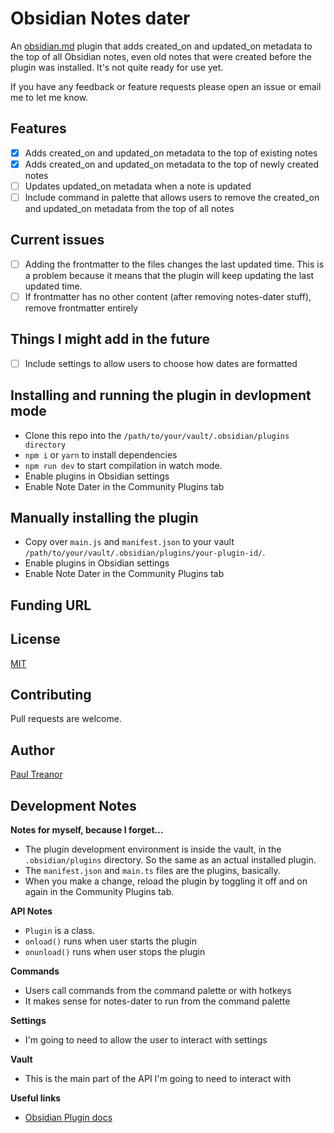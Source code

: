 # Obsidian Notes dater 

An [obsidian.md](https://obsidian.md) plugin that adds created_on and updated_on metadata to the top of all Obsidian notes, even old notes that were created before the plugin was installed. It's not quite ready for use yet. 

If you have any feedback or feature requests please open an issue or email me to let me know. 

## Features 
- [x] Adds created_on and updated_on metadata to the top of existing notes 
- [x] Adds created_on and updated_on metadata to the top of newly created notes
- [ ] Updates updated_on metadata when a note is updated
- [ ] Include command in palette that allows users to remove the created_on and updated_on metadata from the top of all notes

## Current issues
- [ ] Adding the frontmatter to the files changes the last updated time. This is a problem because it means that the plugin will keep updating the last updated time.
- [ ] If frontmatter has no other content (after removing notes-dater stuff), remove frontmatter entirely

## Things I might add in the future
- [ ] Include settings to allow users to choose how dates are formatted


## Installing and running the plugin in devlopment mode

- Clone this repo into the `/path/to/your/vault/.obsidian/plugins directory`
- `npm i` or `yarn` to install dependencies
- `npm run dev` to start compilation in watch mode.
- Enable plugins in Obsidian settings
- Enable Note Dater in the Community Plugins tab

## Manually installing the plugin

- Copy over `main.js` and `manifest.json` to your vault `/path/to/your/vault/.obsidian/plugins/your-plugin-id/`.
- Enable plugins in Obsidian settings
- Enable Note Dater in the Community Plugins tab

## Funding URL


## License
[MIT](https://choosealicense.com/licenses/mit/)

## Contributing
Pull requests are welcome.

## Author 
[Paul Treanor](https://paultreanor.com)

## Development Notes

**Notes for myself, because I forget...**
- The plugin development environment is inside the vault, in the `.obsidian/plugins` directory. So the same as an actual installed plugin.
- The `manifest.json` and `main.ts` files are the plugins, basically. 
- When you make a change, reload the plugin by toggling it off and on again in the Community Plugins tab.

**API Notes** 
- `Plugin` is a class. 
- `onload()` runs when user starts the plugin
- `onunload()` runs when user stops the plugin

**Commands** 
- Users call commands from the command palette or with hotkeys
- It makes sense for notes-dater to run from the command palette

**Settings**
- I'm going to need to allow the user to interact with settings

**Vault** 
- This is the main part of the API I'm going to need to interact with

**Useful links**

- [Obsidian Plugin docs](https://marcus.se.net/obsidian-plugin-docs)